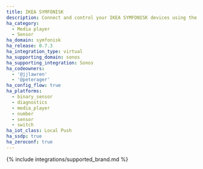 ```yaml
---
title: IKEA SYMFONISK
description: Connect and control your IKEA SYMFONISK devices using the Sonos integration
ha_category:
  - Media player
  - Sensor
ha_domain: symfonisk
ha_release: 0.7.3
ha_integration_type: virtual
ha_supporting_domain: sonos
ha_supporting_integration: Sonos
ha_codeowners:
  - '@jjlawren'
  - '@peterager'
ha_config_flow: true
ha_platforms:
  - binary_sensor
  - diagnostics
  - media_player
  - number
  - sensor
  - switch
ha_iot_class: Local Push
ha_ssdp: true
ha_zeroconf: true
---
```


{% include integrations/supported_brand.md %}
